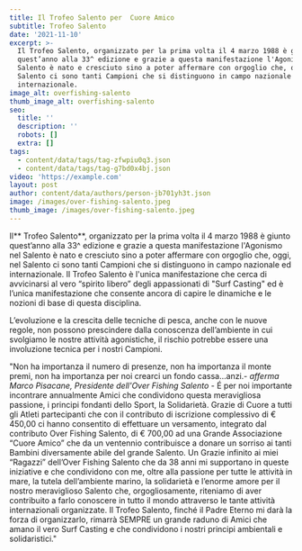 ```yaml
---
title: Il Trofeo Salento per  Cuore Amico
subtitle: Trofeo Salento
date: '2021-11-10'
excerpt: >-
  Il Trofeo Salento, organizzato per la prima volta il 4 marzo 1988 è giunto
  quest’anno alla 33^ edizione e grazie a questa manifestazione l'Agonismo nel
  Salento è nato e cresciuto sino a poter affermare con orgoglio che, oggi, nel
  Salento ci sono tanti Campioni che si distinguono in campo nazionale ed
  internazionale.
image_alt: overfishing-salento
thumb_image_alt: overfishing-salento
seo:
  title: ''
  description: ''
  robots: []
  extra: []
tags:
  - content/data/tags/tag-zfwpiu0q3.json
  - content/data/tags/tag-g7bd0x4bj.json
video: 'https://example.com'
layout: post
author: content/data/authors/person-jb701yh3t.json
image: /images/over-fishing-salento.jpeg
thumb_image: /images/over-fishing-salento.jpeg
---
```

Il** Trofeo Salento**, organizzato per la prima volta il 4 marzo 1988 è giunto quest’anno alla 33^ edizione e grazie a questa manifestazione l'Agonismo nel Salento è nato e cresciuto sino a poter affermare con orgoglio che, oggi, nel Salento ci sono tanti Campioni che si distinguono in campo nazionale ed internazionale. Il Trofeo Salento è l'unica manifestazione che cerca di avvicinarsi al vero “spirito libero” degli appassionati di "Surf Casting" ed è l’unica manifestazione che consente ancora di capire le dinamiche e le nozioni di base di questa disciplina.

L’evoluzione e la crescita delle tecniche di pesca, anche con le nuove regole, non possono prescindere dalla conoscenza dell’ambiente in cui svolgiamo le nostre attività agonistiche, il rischio potrebbe essere una involuzione tecnica per i nostri Campioni.

"Non ha importanza il numero di presenze, non ha importanza il monte premi, non ha importanza per noi crearci un fondo cassa...anzi.- *afferma Marco Pisacane, Presidente dell'Over Fishing Salento* - É per noi importante incontrare annualmente Amici che condividono questa meravigliosa passione, i principi fondanti dello Sport, la Solidarietà. Grazie di Cuore a tutti gli Atleti partecipanti che con il contributo di iscrizione complessivo di € 450,00 ci hanno consentito di effettuare un versamento, integrato dal contributo Over Fishing Salento, di € 700,00 ad una Grande Associazione “Cuore Amico” che da un ventennio contribuisce a donare un sorriso ai tanti Bambini diversamente abile del grande Salento. Un Grazie infinito ai miei “Ragazzi” dell’Over Fishing Salento che da 38 anni mi supportano in queste iniziative e che condividono con me, oltre alla passione per tutte le attività in mare, la tutela dell’ambiente marino, la solidarietà e l’enorme amore per il nostro meraviglioso Salento che, orgogliosamente, riteniamo di aver contribuito a farlo conoscere in tutto il mondo attraverso le tante attività internazionali organizzate. Il Trofeo Salento, finché il Padre Eterno mi darà la forza di organizzarlo, rimarrà SEMPRE un grande raduno di Amici che amano il vero Surf Casting e che condividono i nostri principi ambientali e solidaristici."
